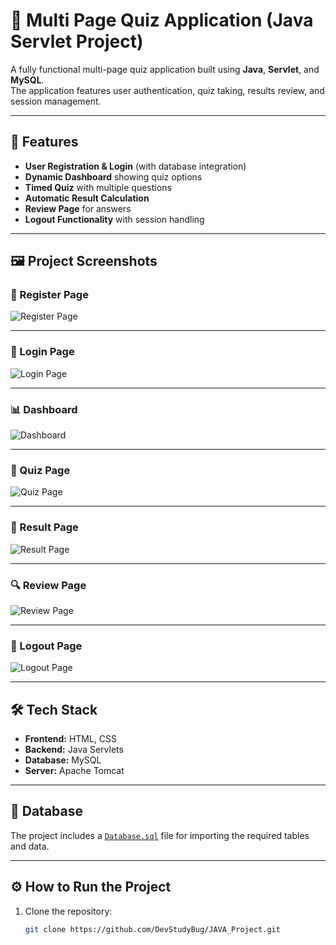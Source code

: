 # 🎯 Multi Page Quiz Application (Java Servlet Project)

A fully functional multi-page quiz application built using **Java**, **Servlet**, and **MySQL**.  
The application features user authentication, quiz taking, results review, and session management.

---

## 🚀 Features
- **User Registration & Login** (with database integration)
- **Dynamic Dashboard** showing quiz options
- **Timed Quiz** with multiple questions
- **Automatic Result Calculation**
- **Review Page** for answers
- **Logout Functionality** with session handling

---

## 🖼️ Project Screenshots

### 📝 Register Page
![Register Page](https://github.com/user-attachments/assets/882313a2-390f-4631-81d4-578ed0e10d25)

---

### 🔑 Login Page
![Login Page](https://github.com/user-attachments/assets/f4ce7814-f748-45e9-a485-26aa4b415f57)

---

### 📊 Dashboard
![Dashboard](https://github.com/user-attachments/assets/a85ef841-a5a5-4f2b-8227-b0e211c25599)

---

### 🧠 Quiz Page
![Quiz Page](https://github.com/user-attachments/assets/b7e882d0-cb5d-485f-bd97-a439c647c61f)

---

### 📄 Result Page
![Result Page](https://github.com/user-attachments/assets/36ed82ec-12c5-4444-a895-90daea91a070)

---

### 🔍 Review Page
![Review Page](https://github.com/user-attachments/assets/30d9bbc7-d93b-48ad-be0a-49d9ea5fbdb2)

---

### 🚪 Logout Page
![Logout Page](https://github.com/user-attachments/assets/4d2ce876-17f0-4437-844d-0299970bec79)

---

## 🛠️ Tech Stack
- **Frontend:** HTML, CSS 
- **Backend:** Java Servlets
- **Database:** MySQL
- **Server:** Apache Tomcat

---

## 📂 Database
The project includes a [`Database.sql`](Database.sql) file for importing the required tables and data.

---

## ⚙️ How to Run the Project
1. Clone the repository:
   ```bash
   git clone https://github.com/DevStudyBug/JAVA_Project.git
